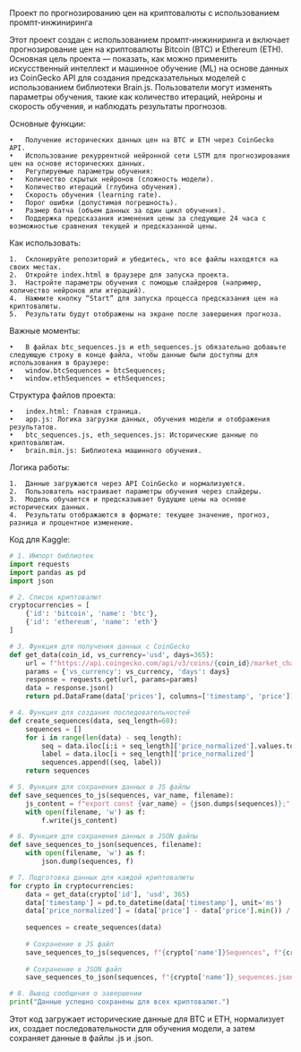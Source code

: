 
Проект по прогнозированию цен на криптовалюты с использованием промпт-инжиниринга

Этот проект создан с использованием промпт-инжиниринга и включает прогнозирование цен на криптовалюты Bitcoin (BTC) и Ethereum (ETH). Основная цель проекта — показать, как можно применить искусственный интеллект и машинное обучение (ML) на основе данных из CoinGecko API для создания предсказательных моделей с использованием библиотеки Brain.js. Пользователи могут изменять параметры обучения, такие как количество итераций, нейроны и скорость обучения, и наблюдать результаты прогнозов.

Основные функции:

	•	Получение исторических данных цен на BTC и ETH через CoinGecko API.
	•	Использование рекуррентной нейронной сети LSTM для прогнозирования цен на основе исторических данных.
	•	Регулируемые параметры обучения:
	•	Количество скрытых нейронов (сложность модели).
	•	Количество итераций (глубина обучения).
	•	Скорость обучения (learning rate).
	•	Порог ошибки (допустимая погрешность).
	•	Размер батча (объем данных за один цикл обучения).
	•	Поддержка предсказания изменения цены за следующие 24 часа с возможностью сравнения текущей и предсказанной цены.

Как использовать:

	1.	Склонируйте репозиторий и убедитесь, что все файлы находятся на своих местах.
	2.	Откройте index.html в браузере для запуска проекта.
	3.	Настройте параметры обучения с помощью слайдеров (например, количество нейронов или итераций).
	4.	Нажмите кнопку “Start” для запуска процесса предсказания цен на криптовалюты.
	5.	Результаты будут отображены на экране после завершения прогноза.

Важные моменты:

	•	В файлах btc_sequences.js и eth_sequences.js обязательно добавьте следующую строку в конце файла, чтобы данные были доступны для использования в браузере:
    •	window.btcSequences = btcSequences;
    •	window.ethSequences = ethSequences;

Структура файлов проекта:

	•	index.html: Главная страница.
	•	app.js: Логика загрузки данных, обучения модели и отображения результатов.
	•	btc_sequences.js, eth_sequences.js: Исторические данные по криптовалютам.
	•	brain.min.js: Библиотека машинного обучения.

Логика работы:

	1.	Данные загружаются через API CoinGecko и нормализуются.
	2.	Пользователь настраивает параметры обучения через слайдеры.
	3.	Модель обучается и предсказывает будущие цены на основе исторических данных.
	4.	Результаты отображаются в формате: текущее значение, прогноз, разница и процентное изменение.

Код для Kaggle:

```python
# 1. Импорт библиотек
import requests
import pandas as pd
import json

# 2. Список криптовалют
cryptocurrencies = [
    {'id': 'bitcoin', 'name': 'btc'},
    {'id': 'ethereum', 'name': 'eth'}
]

# 3. Функция для получения данных с CoinGecko
def get_data(coin_id, vs_currency='usd', days=365):
    url = f"https://api.coingecko.com/api/v3/coins/{coin_id}/market_chart"
    params = {'vs_currency': vs_currency, 'days': days}
    response = requests.get(url, params=params)
    data = response.json()
    return pd.DataFrame(data['prices'], columns=['timestamp', 'price'])

# 4. Функция для создания последовательностей
def create_sequences(data, seq_length=60):
    sequences = []
    for i in range(len(data) - seq_length):
        seq = data.iloc[i:i + seq_length]['price_normalized'].values.tolist()
        label = data.iloc[i + seq_length]['price_normalized']
        sequences.append((seq, label))
    return sequences

# 5. Функция для сохранения данных в JS файлы
def save_sequences_to_js(sequences, var_name, filename):
    js_content = f"export const {var_name} = {json.dumps(sequences)};"
    with open(filename, 'w') as f:
        f.write(js_content)

# 6. Функция для сохранения данных в JSON файлы
def save_sequences_to_json(sequences, filename):
    with open(filename, 'w') as f:
        json.dump(sequences, f)

# 7. Подготовка данных для каждой криптовалюты
for crypto in cryptocurrencies:
    data = get_data(crypto['id'], 'usd', 365)
    data['timestamp'] = pd.to_datetime(data['timestamp'], unit='ms')
    data['price_normalized'] = (data['price'] - data['price'].min()) / (data['price'].max() - data['price'].min())
    
    sequences = create_sequences(data)
    
    # Сохранение в JS файл
    save_sequences_to_js(sequences, f"{crypto['name']}Sequences", f"{crypto['name']}_sequences.js")
    
    # Сохранение в JSON файл
    save_sequences_to_json(sequences, f"{crypto['name']}_sequences.json")

# 8. Вывод сообщения о завершении
print("Данные успешно сохранены для всех криптовалют.")
```

Этот код загружает исторические данные для BTC и ETH, нормализует их, создает последовательности для обучения модели, а затем сохраняет данные в файлы .js и .json.